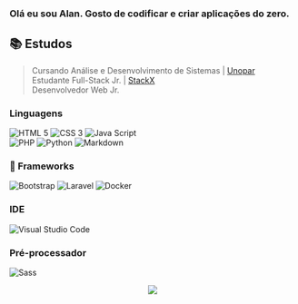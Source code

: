 ### Olá eu sou Alan. Gosto de codificar e criar aplicações do zero.

## 📚 Estudos
> Cursando Análise e Desenvolvimento de Sistemas  | [Unopar](https://www.unopar.com.br/)        <br>
> Estudante Full-Stack Jr. | <a href="https://portal.stackx.com.br" target="_blank">StackX</a>  <br>
> Desenvolvedor Web Jr. 

### Linguagens
  
  ![HTML 5](https://img.shields.io/badge/HTML5-E34F26?style=for-the-badge&logo=html5&logoColor=white)
  ![CSS 3](https://img.shields.io/badge/CSS3-1572B6?style=for-the-badge&logo=css3&logoColor=white)
  ![Java Script](https://img.shields.io/badge/JavaScript-323330?style=for-the-badge&logo=javascript&logoColor=F7DF1E)
  <br>
  ![PHP](https://img.shields.io/badge/PHP-777BB4?style=for-the-badge&logo=php&logoColor=white)
  ![Python](https://img.shields.io/badge/Python-FFD43B?style=for-the-badge&logo=python&logoColor=blue)
  ![Markdown](https://img.shields.io/badge/Markdown-000000?style=for-the-badge&logo=markdown&logoColor=white)
  
### 🚀 Frameworks
  
  ![Bootstrap](https://img.shields.io/badge/Bootstrap-563D7C?style=for-the-badge&logo=bootstrap&logoColor=white) 
  ![Laravel](https://img.shields.io/badge/Laravel-FF2D20?style=for-the-badge&logo=laravel&logoColor=white)
  ![Docker](https://img.shields.io/badge/Docker-2CA5E0?style=for-the-badge&logo=docker&logoColor=white)
  
### IDE
  
  ![Visual Studio Code](https://img.shields.io/badge/Visual_Studio_Code-0078D4?style=for-the-badge&logo=visual%20studio%20code&logoColor=white)

  ### Pré-processador
  ![Sass](https://img.shields.io/badge/Sass-CC6699?style=for-the-badge&logo=sass&logoColor=white)
  
  <div align="center">   
      <img align="center" src="https://github-readme-stats.vercel.app/api/top-langs/?username=alancamposdev&theme=dark&hide_langs_below=1" />   
  </div>

